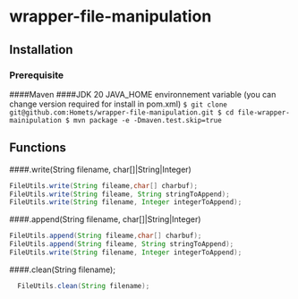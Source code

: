 # wrapper-file-manipulation

## Installation
### Prerequisite
####Maven
####JDK 20 JAVA_HOME environnement variable (you can change version required for install in pom.xml)
`
$ git clone git@github.com:Homets/wrapper-file-manipulation.git
$ cd file-wrapper-mainipulation
$ mvn package -e -Dmaven.test.skip=true
`
## Functions
####.write(String filename, char[]|String|Integer)
```java
FileUtils.write(String fileame,char[] charbuf);
FileUtils.write(String fileame, String stringToAppend);
FileUtils.write(String filename, Integer integerToAppend);
```
####.append(String filename, char[]|String|Integer)
```java
FileUtils.append(String fileame,char[] charbuf);
FileUtils.append(String fileame, String stringToAppend);
FileUtils.write(String filename, Integer integerToAppend);
```
####.clean(String filename);
```java
  FileUtils.clean(String filename);
```
